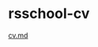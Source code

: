 # rsschool-cv
[cv.md](https://github.com/Sergokok/rsschool-cv/blob/gh-pages/cv.md "Ссылка на cv.md")

